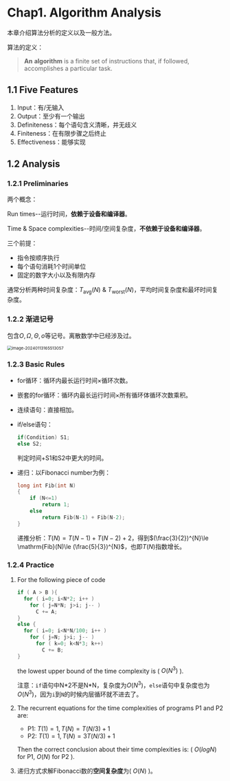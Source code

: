 # Chap1. Algorithm Analysis

本章介绍算法分析的定义以及一般方法。

算法的定义：

> **An** **algorithm** is a finite set of instructions that, if followed, accomplishes a particular task.

## 1.1 Five Features

1. Input：有/无输入
2. Output：至少有一个输出
3. Definiteness：每个语句含义清晰，并无歧义
4. Finiteness：在有限步骤之后终止
5. Effectiveness：能够实现

## 1.2 Analysis

### 1.2.1 Preliminaries

两个概念：

Run times--运行时间，**依赖于设备和编译器**。

Time & Space complexities--时间/空间复杂度，**不依赖于设备和编译器**。

三个前提：

- 指令按顺序执行
- 每个语句消耗1个时间单位
- 固定的数字大小以及有限内存

通常分析两种时间复杂度：$T_{\mathrm{avg}}(N)$ & $T_{\mathrm{worst}}(N)$，平均时间复杂度和最坏时间复杂度。

### 1.2.2 渐进记号

包含$O, \Omega, \Theta, o$等记号。离散数学中已经涉及过。

<img src="https://5v1a-typora.oss-cn-hangzhou.aliyuncs.com/image-20240113165513057.png" alt="image-20240113165513057" style="zoom: 67%;" />

### 1.2.3 Basic Rules

- for循环：循环内最长运行时间×循环次数。

- 嵌套的for循环：循环内最长运行时间×所有循环体循环次数乘积。

- 连续语句：直接相加。

- if/else语句：

  ```c
  if(Condition) S1;
  else S2;
  ```

  判定时间+S1和S2中更大的时间。

- 递归：以Fibonacci number为例：

  ```c
  long int Fib(int N)
  {
      if (N<=1)
          return 1;
      else
          return Fib(N-1) + Fib(N-2);
  }
  ```

  递推分析：$T(N)=T(N-1)+T(N-2)+2$，得到$(\frac{3}{2})^{N}\le \mathrm{Fib}(N)\le (\frac{5}{3})^{N}$，也即$T(N)$指数增长。

### 1.2.4 Practice

1. For the following piece of code

   ```c
   if ( A > B ){     
     for ( i=0; i<N*2; i++ )         
       for ( j=N*N; j>i; j-- )             
         C += A; 
   }
   else {     
     for ( i=0; i<N*N/100; i++ )         
       for ( j=N; j>i; j-- ) 
         for ( k=0; k<N*3; k++)
           C += B; 
   }
   ```

   the lowest upper bound of the time complexity is ( $O(N^{3})$ ).

   注意：`if`语句中N*2不是N\*N，复杂度为$O(N^{3})$，`else`语句中复杂度也为$O(N^{3})$，因为`i`到`N`的时候内层循环就不进去了。

2. The recurrent equations for the time complexities of programs P1 and P2 are:

   - P1: $T(1)=1,T(N)=T(N/3)+1$
   - P2: $T(1)=1,T(N)=3T(N/3)+1$

   Then the correct conclusion about their time complexities is: ( $O(logN)$ for P1, $O(N)$ for P2 ).

3. 递归方式求解Fibonacci数的**空间复杂度**为( $O(N)$ )。